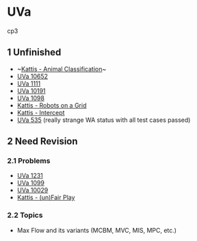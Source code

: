 # UVa
cp3

## 1 Unfinished

- ~[Kattis - Animal Classification](https://open.kattis.com/problems/animal)~
- [UVa 10652](https://vjudge.net/problem/UVA-10652)
- [UVa 1111](https://vjudge.net/problem/UVA-1111)
- [UVa 10191](https://vjudge.net/problem/UVA-10181)
- [UVa 1098](https://vjudge.net/problem/UVA-1098)
- [Kattis - Robots on a Grid](https://vjudge.net/problem/Kattis-robotsonagrid)
- [Kattis - Intercept](https://vjudge.net/problem/Kattis-intercept)
- [UVa 535](https://vjudge.net/problem/UVA-535) (really strange WA status with all test cases passed)

## 2 Need Revision

### 2.1 Problems

- [UVa 1231](https://vjudge.net/problem/UVA-1231)
- [UVa 1099](https://vjudge.net/problem/UVA-1099)
- [UVa 10029](https://vjudge.net/problem/UVA-10029)
- [Kattis - (un)Fair Play](https://open.kattis.com/problems/unfairplay)

### 2.2 Topics

- Max Flow and its variants (MCBM, MVC, MIS, MPC, etc.)

